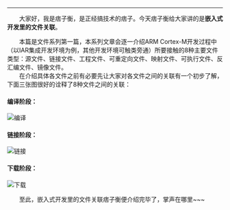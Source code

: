 ----
　　大家好，我是痞子衡，是正经搞技术的痞子。今天痞子衡给大家讲的是**嵌入式开发里的文件关联**。  

　　本篇是文件系列第一篇，本系列文章会逐一介绍ARM Cortex-M开发过程中（以IAR集成开发环境为例，其他开发环境可触类旁通）所要接触的8种主要文件类型：源文件、链接文件、工程文件、可重定向文件、映射文件、可执行文件、反汇编文件、镜像文件。  
　　在介绍具体各文件之前有必要先让大家对各文件之间的关联有一个初步了解，下面三张图很好的诠释了8种文件之间的关联：  
#### 编译阶段：
![编译](http://odox9r8vg.bkt.clouddn.com/image/cnblogs/IAR%20build%20process%20-%20translation.PNG)

#### 链接阶段：
![链接](http://odox9r8vg.bkt.clouddn.com/image/cnblogs/IAR%20build%20process%20-%20linking.PNG)

#### 下载阶段：
![下载](http://odox9r8vg.bkt.clouddn.com/image/cnblogs/IAR%20build%20process%20-%20after%20linking.PNG)

　　至此，嵌入式开发里的文件关联痞子衡便介绍完毕了，掌声在哪里~~~ 